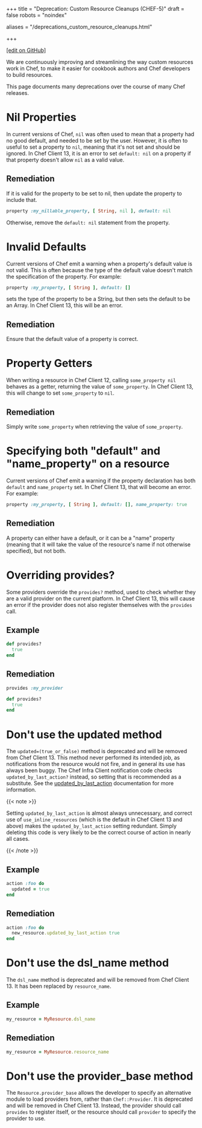 +++
title = "Deprecation: Custom Resource Cleanups (CHEF-5)"
draft = false
robots = "noindex"


aliases = "/deprecations_custom_resource_cleanups.html"


  
    
    
    
    
+++    

[\[edit on GitHub\]](https://github.com/chef/chef-web-docs/blob/master/content/deprecations_custom_resource_cleanups.md)



We are continuously improving and streamlining the way custom resources
work in Chef, to make it easier for cookbook authors and Chef developers
to build resources.

This page documents many deprecations over the course of many Chef
releases.

Nil Properties
==============

In current versions of Chef, `nil` was often used to mean that a
property had no good default, and needed to be set by the user. However,
it is often to useful to set a property to `nil`, meaning that it's not
set and should be ignored. In Chef Client 13, it is an error to set
`default: nil` on a property if that property doesn't allow `nil` as a
valid value.

Remediation
-----------

If it is valid for the property to be set to nil, then update the
property to include that.

``` ruby
property :my_nillable_property, [ String, nil ], default: nil
```

Otherwise, remove the `default: nil` statement from the property.

Invalid Defaults
================

Current versions of Chef emit a warning when a property's default value
is not valid. This is often because the type of the default value
doesn't match the specification of the property. For example:

``` ruby
property :my_property, [ String ], default: []
```

sets the type of the property to be a String, but then sets the default
to be an Array. In Chef Client 13, this will be an error.

Remediation
-----------

Ensure that the default value of a property is correct.

Property Getters
================

When writing a resource in Chef Client 12, calling `some_property nil`
behaves as a getter, returning the value of `some_property`. In Chef
Client 13, this will change to set `some_property` to `nil`.

Remediation
-----------

Simply write `some_property` when retrieving the value of
`some_property`.

Specifying both "default" and "name_property" on a resource
============================================================

Current versions of Chef emit a warning if the property declaration has
both `default` and `name_property` set. In Chef Client 13, that will
become an error. For example:

``` ruby
property :my_property, [ String ], default: [], name_property: true
```

Remediation
-----------

A property can either have a default, or it can be a "name" property
(meaning that it will take the value of the resource's name if not
otherwise specified), but not both.

Overriding provides?
====================

Some providers override the `provides?` method, used to check whether
they are a valid provider on the current platform. In Chef Client 13,
this will cause an error if the provider does not also register
themselves with the `provides` call.

Example
-------

``` ruby
def provides?
  true
end
```

Remediation
-----------

``` ruby
provides :my_provider

def provides?
  true
end
```

Don't use the updated method
============================

The `updated=(true_or_false)` method is deprecated and will be removed
from Chef Client 13. This method never performed its intended job, as
notifications from the resource would not fire, and in general its use
has always been buggy. The Chef Infra Client notification code checks
`updated_by_last_action?` instead, so setting that is recommended as a
substitute. See the
[updated_by_last_action](/custom_resources_notes/#updated-by-last-action)
documentation for more information.

{{< note >}}

Setting `updated_by_last_action` is almost always unnecessary, and
correct use of `use_inline_resources` (which is the default in Chef
Client 13 and above) makes the `updated_by_last_action` setting
redundant. Simply deleting this code is very likely to be the correct
course of action in nearly all cases.

{{< /note >}}

Example
-------

``` ruby
action :foo do
  updated = true
end
```

Remediation
-----------

``` ruby
action :foo do
  new_resource.updated_by_last_action true
end
```

Don't use the dsl_name method
==============================

The `dsl_name` method is deprecated and will be removed from Chef Client
13. It has been replaced by `resource_name`.

Example
-------

``` ruby
my_resource = MyResource.dsl_name
```

Remediation
-----------

``` ruby
my_resource = MyResource.resource_name
```

Don't use the provider_base method
===================================

The `Resource.provider_base` allows the developer to specify an
alternative module to load providers from, rather than `Chef::Provider`.
It is deprecated and will be removed in Chef Client 13. Instead, the
provider should call `provides` to register itself, or the resource
should call `provider` to specify the provider to use.
